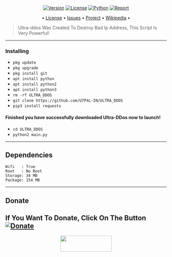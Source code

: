 
<p align="center">
<a href="https://github.com/U7P4L-IN/ULTRA_DDOS"><img title="Version" src="https://img.shields.io/badge/Version-1.1.0-darkblue?style=for-the-badge&logo="></a>
<a href="https://github.com/U7P4L-IN/ULTRA_DDOS/blob/main/LICENSE"><img title="License" src="https://img.shields.io/badge/License-MPL-blue?style=for-the-badge&logo=Mozilla_Public_License"></a>
<a href=""><img title="Python" src="https://img.shields.io/badge/Python-3.7-blue?style=for-the-badge&logo=python"></a>
<a href="https://github.com/U7P4L-IN"><img title="Report" src="https://img.shields.io/badge/Copyring-2023-blue?style=for-the-badge&logo=github"></a>


</p>

<p align="center">
• <a href="https://github.com/U7P4L-IN/ULTRA_DDOS/blob/main/LICENSE">License</a> 
• <a href="https://github.com/U7P4L-IN/ULTRA_DDOS/issues">Issues</a> 
• <a href="https://github.com/U7P4L-IN/ULTRA_DDOS/projects">Project</a> 
• <a href="https://github.com/U7P4L-IN/ULTRA_DDOS/wiki">Wikipedia</a> •

</p>

> Ultra-ddos Was Created To Destroy Bad Ip Address, This Script Is Very Powerful!

----

### Installing

* `pkg update`
* `pkg upgrade`
* `pkg install git`
* `apt install python`
* `apt install python2`
* `apt install python3`
* `rm -rf ULTRA_DDOS`
* `git clone https://github.com/U7P4L-IN/ULTRA_DDOS`
* `pip3 install requests`


#### Finished you have successfully downloaded Ultra-DDos now to launch!

* `cd ULTRA_DDOS`
* `python2 main.py`

-----
## Dependencies

```
Wifi   : True
Root   : No Root
Storage: 34 MB
Package: 154 MB
```

------
## Donate

**If You Want To Donate, Click On The Button**
<a href="https://www.buymeacoffee.com/U7P4L-IN"><img title="Donate" src="https://img.shields.io/badge/Donate-UltraDDos-yellow?style=for-the-badge&logo=github"></a>
-------

<p align="center">  <a href="https://t.me/ANONYMOUS_CYBER07"><img width="160" height="50" src="https://i.imgur.com/N7AK7XY.png"></a></p>

